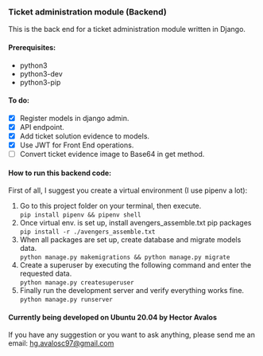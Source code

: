 ### Ticket administration module (Backend)
This is the back end for a ticket administration module written in Django.

#### Prerequisites:
* python3
* python3-dev
* python3-pip

#### To do:
- [X] Register models in django admin.
- [X] API endpoint.
- [X] Add ticket solution evidence to models.
- [X] Use JWT for Front End operations.
- [ ] Convert ticket evidence image to Base64 in get method.

#### How to run this backend code:
First of all, I suggest you create a virtual environment (I use pipenv a lot):<br>
1. Go to this project folder on your terminal, then execute.<br>
`pip install pipenv && pipenv shell`
2. Once virtual env. is set up, install avengers_assemble.txt pip packages<br>
`pip install -r ./avengers_assemble.txt`
3. When all packages are set up, create database and migrate models data.<br>
`python manage.py makemigrations && python manage.py migrate`
4. Create a superuser by executing the following command and enter the requested data.<br>
`python manage.py createsuperuser`
5. Finally run the development server and verify everything works fine.<br>
`python manage.py runserver`

#### Currently being developed on Ubuntu 20.04 by Hector Avalos
If you have any suggestion or you want to ask anything, please send me an email:
[hg.avalosc97@gmail.com](mailto:hg.avalosc97@gmail.com)
